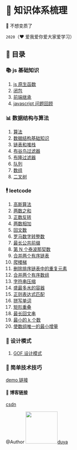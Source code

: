 <!--
 * @Author: DuYa
 * @LastEditors: DuYa
 -->

# 🍅 知识体系梳理

🍅 不想变质了

`2020`（♥ 爱我爱你爱大家爱学习）

## 📃 目录

### 📚 js 基础知识

1.  [js 原生函数](./前端/js原生函数.md)
2.  [闭包](./前端/closure.md)
3.  [前端继承](./前端/前端继承.md)
4.  [javascript 问题回顾](./javascript学习/基础知识/README.md)

### 📊 数据结构与算法

1. [算法](./数据结构/算法.md)
2. [数据结构基础知识](./数据结构/数据结构概念.md)
3. [链表和堆栈](./数据结构/链表和堆栈.md)
4. [布谷鸟过滤器](./数据结构/布谷鸟过滤器.md)
5. [布隆过滤器](./数据结构/布隆过滤器.md)
6. [队列](./数据结构/队列.md)
7. [数组](./数据结构/数组.md)
8. [二叉树](./数据结构/二叉树.md)

### 🕴 leetcode

1.  [高斯算法](./Leetcode/高斯算法.md)
2.  [两数之和](./Leetcode/两数之和.md)
3.  [正数反转](./Leetcode/整数反转.md)
4.  [两数相加](./Leetcode/两数相加.md)
5.  [回文数](./Leetcode/回文数.md)
6.  [罗马数字转整数](./Leetcode/罗马数字转整数.md)
7.  [最长公共前缀](./Leetcode/最长公共前缀.md)
8.  [第 N 个泰波那契数](./Leetcode/第N个泰波那契数.md)
9.  [合并两个有序链表](./Leetcode/合并两个有序链表.md)
10. [爬楼梯](./Leetcode/爬楼梯.md)
11. [删除排序链表中的重复元素](./Leetcode/删除排序链表中的重复元素.md)
12. [合并两个有序数组](./Leetcode/合并两个有序数组.md)
13. [字符串压缩](./Leetcode/字符串压缩.md)
14. [盛最多水的容器](./Leetcode/盛最多水的容器.md)
15. [正则表达式匹配](./Leetcode/正则表达式匹配.md)
16. [拼写单词](./Leetcode/拼写单词.md)
17. [矩形重叠](./Leetcode/矩形重叠.md)
18. [最长回文串](./Leetcode/最长回文串.md)
19. [最小的 k 个数](./Leetcode/最小的k个数.md)
20. [使数组唯一的最小增量](./Leetcode/使数组唯一的最小增量.md)

### 🎨 设计模式

1.  [GOF 设计模式](./设计模式/GOF设计模式.md)

### 🍳 简单技术技巧

[demo 链接](./javascript学习/小技巧/README.md)

#### 🔗 博客链接

[csdn](https://blog.csdn.net/qq_35023116)

@Author <img src="https://avatars0.githubusercontent.com/u/34503154?s=460&v=4" width="100" height="100"/>[duya](https://github.com/J-DuYa)
